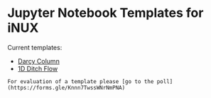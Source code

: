 # Jupyter Notebook Templates for iNUX

Current templates:
- [Darcy Column](Darcy_Column.ipynb)
- [1D Ditch Flow](Ditch_Flow.ipynb)

```
For evaluation of a template please [go to the poll](https://forms.gle/Knnn7TwssWNrNmPNA)
```